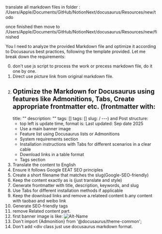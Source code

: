 translate all markdown files in folder :
/Users/Apple/Documents/GitHub/NotionNext/docusaurus/Resources/new/todo

once finished then move to /Users/Apple/Documents/GitHub/NotionNext/docusaurus/Resources/new/finished

You I need to analyze the provided Markdown file and optimize it according to Docusaurus best practices, following the template provided. Let me break down the requirements:


0. don't use js script to process the work or precess markdown file, do it one by one.
1. Direct use picture link from original markdown file.
2. Optimize the Markdown for Docusaurus using features like Admonitions, Tabs, Create appropriate frontmatter etc.
(frontmatter with:
    ---
    title: ""
    description: ""
    tags: []
    tags: []
    slug: /
    ---)
and Post structure:
   - top left is update time, format is: Last updated: Sep date 2025
   - Use a main banner image
   - Feature list using Docusaurus lists or Admonitions
   - System requirements section
   - Installation instructions with Tabs for different scenarios in a clear cable
   - Download links in a table format
   - Tags section
1. Translate the content to English
2. Ensure it follows Google EEAT SEO principles
3. Create a short filename that matches the slug(Google-SEO-friendly)
4. Keep the content exactly as is (just translate and style)
5. Generate frontmatter with title, description, keywords, and slug
6. Use Tabs for different installation methods if applicable
7. Keep the download links and remove a.relateed content b.any content with taobao and weibo link
8. Generate SEO-friendly tags
9.  remove Related content part.
10. first banner image is like: 
    ![Alt-Name](https://www.gfxcamp.com/wp-content/uploads/2025/09/image.jpg)
11. Don't import {Admonition} from '@docusaurus/theme-common';
12. Don't add <div class just use docusaurus markdown format.


